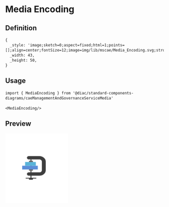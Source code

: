 # Media Encoding

## Definition

```
{
  _style: 'image;sketch=0;aspect=fixed;html=1;points=[];align=center;fontSize=12;image=img/lib/mscae/Media_Encoding.svg;strokeColor=none;',
  _width: 43,
  _height: 50,
}
```

## Usage

```
import { MediaEncoding } from '@diac/standard-components-diagrams/caeManagementAndGovernanceServiceMedia'

<MediaEncoding/>
```

## Preview

<img src="./media-encoding.png" width="200"/>
